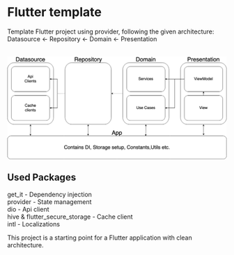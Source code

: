 # Flutter template

Template Flutter project using provider, following the given architecture:
Datasource <- Repository <- Domain <- Presentation

<br/>
<img src="architecture.png" width=800 align=center>
<br/>

## Used Packages
get_it - Dependency injection <br/>
provider - State management <br/>
dio - Api client <br/>
hive & flutter_secure_storage - Cache client <br/>
intl - Localizations <br/>

This project is a starting point for a Flutter application with clean architecture.

